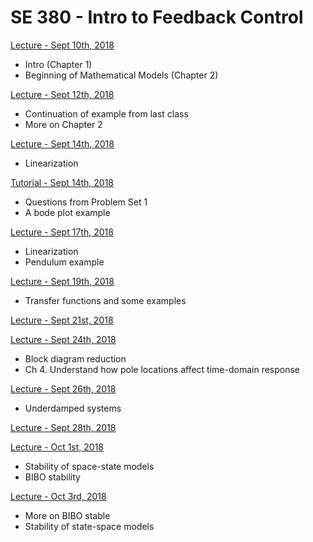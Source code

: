 # SE 380 - Intro to Feedback Control

[Lecture - Sept 10th, 2018 ](/se-380/lecture-09-10-19.md)
- Intro (Chapter 1)
- Beginning of Mathematical Models (Chapter 2)

[Lecture - Sept 12th, 2018](/se-380/lecture-09-12-18.md)
- Continuation of example from last class
- More on Chapter 2

[Lecture - Sept 14th, 2018](/se-380/lecture-09-14-18.md)
- Linearization

[Tutorial - Sept 14th, 2018](/se-380/tutorial-09-14-18.md)
- Questions from Problem Set 1
- A bode plot example

[Lecture - Sept 17th, 2018](/se-380/lecture-09-17-18.md)
- Linearization
- Pendulum example

[Lecture - Sept 19th, 2018](/se-380/lecture-09-19-18.md)
- Transfer functions and some examples

[Lecture - Sept 21st, 2018](/se-380/lecture-09-21-18.md)

[Lecture - Sept 24th, 2018](/se-380/lecture-09-24-18.md)
- Block diagram reduction
- Ch 4. Understand how pole locations affect time-domain response

[Lecture - Sept 26th, 2018](/se-380/lecture-09-26-18.md)
- Underdamped systems

[Lecture - Sept 28th, 2018](/se-380/lecture-09-28-18.md)

[Lecture - Oct 1st, 2018](/se-380/lecture-10-01-18.md)
- Stability of space-state models
- BIBO stability

[Lecture - Oct 3rd, 2018](/se-380/lecture-10-03-18.md)
- More on BIBO stable
- Stability of state-space models